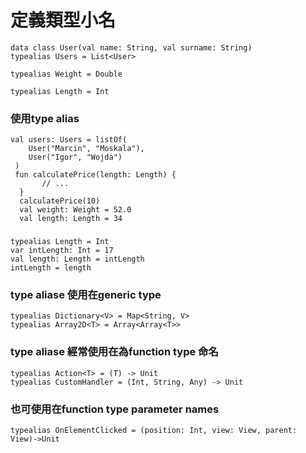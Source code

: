 # 定義類型小名
	data class User(val name: String, val surname: String)
	typealias Users = List<User>

	typealias Weight = Double
	
	typealias Length = Int

### 使用type alias
	val users: Users = listOf(
	    User("Marcin", "Moskala"),
	    User("Igor", "Wojda")
	 )
	 fun calculatePrice(length: Length) {
	       // ...
	  }
	  calculatePrice(10)
	  val weight: Weight = 52.0
	  val length: Length = 34
###
	typealias Length = Int
	var intLength: Int = 17
	val length: Length = intLength
	intLength = length
	
### type aliase 使用在generic type
	typealias Dictionary<V> = Map<String, V>
	typealias Array2D<T> = Array<Array<T>>

### type aliase 經常使用在為function type 命名
	typealias Action<T> = (T) -> Unit
	typealias CustomHandler = (Int, String, Any) -> Unit
	
### 也可使用在function type parameter names
	typealias OnElementClicked = (position: Int, view: View, parent: View)->Unit




